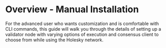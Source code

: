 # Overview - Manual Installation

For the advanced user who wants customization and is comfortable with CLI commands, this guide will walk you through the details of setting up a validator node with varying options of execution and consensus client to choose from while using the Holesky network.
